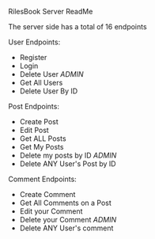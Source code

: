 RilesBook Server ReadMe

The server side has a total of 16 endpoints

User Endpoints:
- Register
- Login
- Delete User
*ADMIN*
- Get All Users
- Delete User By ID

Post Endpoints:
- Create Post
- Edit Post
- Get ALL Posts
- Get My Posts
- Delete my posts by ID
*ADMIN*
- Delete ANY User's Post by ID

Comment Endpoints:
- Create Comment
- Get All Comments on a Post
- Edit your Comment
- Delete your Comment
*ADMIN*
- Delete ANY User's comment
